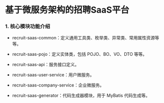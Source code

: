 # 基于微服务架构的招聘SaaS平台
### 1. 核心模块功能介绍

- recruit-saas-common：定义通用工具类、枚举类、异常类、常用属性资源等等。

- recruit-saas-pojo：定义实体类，包括 POJO、BO、VO、DTO 等等。

- recruit-saas-api：服务接口定义。

- recruit-saas-user-service：用户微服务。

- recruit-saas-company-service：企业微服务。

- recruit-saas-generator：代码生成器模块，用于 MyBatis 代码生成等。

  
